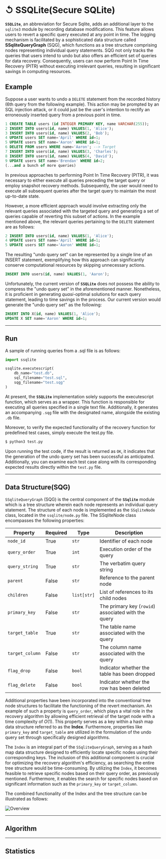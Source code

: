 # ↺ SSQLite(Secure SQLite)

**`SSQLite`**, an abbreviation for Secure Sqlite, adds an additional layer to the `sqlite3` module by recording database modifications. This feature allows users to revert a specific query executed at any point in time. The logging mechanism is facilitated by a sophisticated data structure called **SSqliteQueryGraph** (SQG), which functions as a tree structure comprising nodes representing individual query statements. SQG not only tracks the queries that users intend to undo but also offers an efficient set of queries for data recovery. Consequently, users can now perform Point In Time Recovery (PITR) without executing irrelevant queries, resulting in significant savings in computing resources.

## Example

Suppose a user wants to undo a `DELETE` statement from the recorded history (6th query from the following example). This action may be prompted by an SQL injection attack, or it could just be the user's intention to rectify an erroneously inserted query from a previous point in time.

``` sql
1 CREATE TABLE users (id INTEGER PRIMARY KEY, name VARCHAR(255));
2 INSERT INTO users(id, name) VALUES(1, 'Alice');
3 INSERT INTO users(id, name) VALUES(2, 'Bob');
4 UPDATE users SET name='April' WHERE id=1;
5 UPDATE users SET name='Aaron' WHERE id=1;
6 DELETE FROM users WHERE name='Aaron'; --> Target
7 INSERT INTO users(id, name) VALUES(3, 'Charles');
8 INSERT INTO users(id, name) VALUES(4, 'David');
9 UPDATE users SET name='Brendan' WHERE id=2;
(...and a bunch of more queries)
```

In previous approaches to performing Point In Time Recovery (PITR), it was necessary to either execute all queries preceding the target query or employ snapshot recovery methods. Subsequently, the user would need to execute all subsequent queries after the target query to maintain the most up-to-date state.

However, a more efficient approach would involve extracting only the relevant queries associated with the targeted query and generating a set of queries capable of reverting this subset of actions. In the example mentioned above, the relevant queries pertaining to the `DELETE` statement are as follows:

``` sql
2 INSERT INTO users(id, name) VALUES(1, 'Alice');
4 UPDATE users SET name='April' WHERE id=1;
5 UPDATE users SET name='Aaron' WHERE id=1;
```

The resulting "undo query set" can be represented by a single line of an INSERT statement, exemplifying how this approach can significantly conserve computational resources by skipping unnecessary actions.

``` sql
INSERT INTO users(id, name) VALUES(1, 'Aaron');
```

Unfortunately, the current version of **`SSQLite`** does not possess the ability to compress the "undo query set" in the aforementioned manner. Nonetheless, it is proficient in generating *quasi*-optimal solutions for each query statement, leading to time savings in the process. Our current version would generate the "undo query set" as the following:

``` sql
INSERT INTO X(id, name) VALUES(1, 'Alice');
UPDATE X SET name='Aaron' WHERE id=1;
```

---

## Run

A sample of running queries from a .sql file is as follows:

``` python
import ssqlite

ssqlite.executescript(
    db_name="test.db",
    sql_filename="test.sql",
    sqg_filename="test.sqg"
)
```

At present, the **`SSQLite`** implementation solely supports the executescript function, which serves as a wrapper. This function is responsible for executing all queries specified in a single text file. Additionally, it generates an accompanying `.sqg` file with the designated name, alongside the existing `.db` file.

Moreover, to verify the expected functionality of the recovery function for predefined test cases, simply execute the test.py file.

``` bash
$ python3 test.py
```

Upon running the test code, if the result is returned as `OK`, it indicates that the generation of the undo query set has been successful as anticipated. Additionally, you can examine each test case along with its corresponding expected results directly within the `test.py` file.

---

## Data Structure(SQG)

`SSqliteQueryGraph` (SQG) is the central component of the **`SSqlite`** module which is a tree structure wherein each node represents an individual query statement. The structure of each node is implemented as the `SSqliteNode` class, located in the `ssqlite/node.py` file. The SSqliteNode class encompasses the following properties:

| Property | Required | Type | Description |
|---|---|---|---|
| `node_id` | True | `str` | Identifier of each node |
| `query_order` | True | `int` | Execution order of the query |
| `query_string` | True | `str` | The verbatim query string |
| `parent` | False | `str` | Reference to the parent node |
| `children` | False | `list[str]` | List of references to its child nodes |
| `primary_key` | False | `str` | The primary key (`rowid`) associated with the query |
| `target_table` | True | `str` | The table name associated with the query |
| `target_column` | False | `str` | The column name associated with the query |
| `flag_drop` | False | `bool` | Indicator whether the table has been dropped |
| `flag_delete` | False | `bool` | Indicator whether the row has been deleted |

Additional properties have been incorporated into the conventional tree node structures to facilitate the functioning of the revert mechanism. An example of such a property is `query_order`, which plays a vital role in the recovery algorithm by allowing efficient retrieval of the target node with a time complexity of $O(1)$. This property serves as a key within a hash map data structure referred to as the **Index**. Furthermore, properties like `primary_key` and `target_table` are utilized in the formulation of the undo query set through specifically designed algorithms.

The `Index` is an integral part of the `SSqliteQueryGraph`, serving as a hash map data structure designed to efficiently locate specific nodes using their corresponding keys. The inclusion of this additional component is crucial for optimizing the recovery algorithm's efficiency, as searching the entire tree structure would be time-consuming. By utilizing the `Index`, it becomes feasible to retrieve specific nodes based on their query order, as previously mentioned. Furthermore, it enables the search for specific nodes based on significant information such as the `primary_key` or `target_column`.

The combined functionality of the Index and the tree structure can be illustrated as follows:

![Overview](https://github.com/BluberryPie/ssqlite/assets/63835339/0115c204-ac09-41ae-8bb5-a2bbe60f89d4)

---

## Algorithm

---

## Statistics
